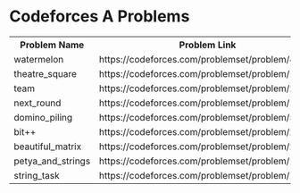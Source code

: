 <h1>Codeforces A Problems</h1>
<table>
	<tr>
		<th>Problem Name</th>
		<th>Problem Link</th>
	</tr>
	<tr>
		<td>watermelon</td>
		<td>https://codeforces.com/problemset/problem/4/A</td>
	</tr>
	<tr>
		<td>theatre_square</td>
		<td>https://codeforces.com/problemset/problem/1/A</td>
	</tr>
	<tr>
		<td>team</td>
		<td>https://codeforces.com/problemset/problem/231/A</td>
	</tr>
	<tr>
		<td>next_round</td>
		<td>https://codeforces.com/problemset/problem/158/A</td>
	</tr>
	<tr>
		<td>domino_piling</td>
		<td>https://codeforces.com/problemset/problem/50/A</td>
	</tr>
	<tr>
		<td>bit++</td>
		<td>https://codeforces.com/problemset/problem/282/A</td>
	</tr>
	<tr>
		<td>beautiful_matrix</td>
		<td>https://codeforces.com/problemset/problem/263/A</td>
	</tr>
	<tr>
		<td>petya_and_strings</td>
		<td>https://codeforces.com/problemset/problem/112/A</td>
	</tr>
	<tr>
		<td>string_task</td>
		<td>https://codeforces.com/problemset/problem/118/A</td>
	</tr>
</table>
